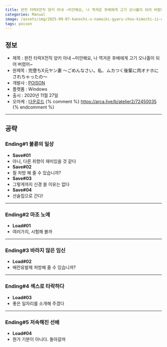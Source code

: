 ```yaml
---
title: 완전 타락X전직 양키 아내 ~미안해요, 나 역겨운 후배에게 고기 오나홀이 되어 버렸어~ 공략
categories: Manual
image: /assets/img/2025-09-07-kanochi-x-namaiki-gyaru-chou-kimochi-ii-atashi-sensei-no-niku-onaho-ni-naru-1.jpg
tags: poison
---
```


## 정보

* 제목 : 완전 타락X전직 양키 아내 ~미안해요, 나 역겨운 후배에게 고기 오나홀이 되어 버렸어~
* 원제목 : 完堕ちX元ヤン妻 ～ごめんなさい。私、ムカつく後輩に肉オナホにされちゃったの～
* 개발사 : [POISON](/tags/poison)
* 플랫폼 : Windows
* 출시 : 2020년 11월 27일
* 오마케 : [다운로드](/assets/omake/kanochi-x-namaiki-gyaru-chou-kimochi-ii-atashi-sensei-no-niku-onaho-ni-naru.zip)
{% comment %}
https://arca.live/b/atelier2/72450035
{% endcomment %}

---

## 공략

### Ending#1 불륜의 일상

* **Save#01**
* 아니, 다른 취향이 재미있을 것 같다
* **Save#02**
* 필 처방 해 줄 수 있습니까?
* **Save#03**
* 그렇게까지 신경 쓸 이유는 없다
* **Save#04**
* 선술집으로 간다!

---

### Ending#2 마조 노예

* **Load#01**
* 여러가지, 시험해 볼까

---

### Ending#3 바라지 않은 임신

* **Load#02**
* 배란유발제 처방해 줄 수 있습니까?

---

### Ending#4 섹스로 타락하다

* **Load#03**
* 좋은 일자리를 소개해 주겠다

---

### Ending#5 저속해진 선배

* **Load#04**
* 뭔가 기분이 아니다. 돌아갈까
